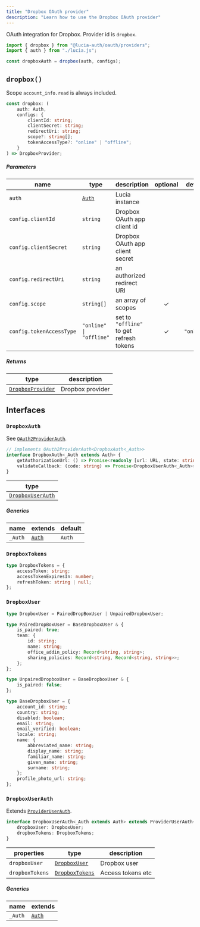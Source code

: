 ```yaml
---
title: "Dropbox OAuth provider"
description: "Learn how to use the Dropbox OAuth provider"
---
```


OAuth integration for Dropbox. Provider id is `dropbox`.

```ts
import { dropbox } from "@lucia-auth/oauth/providers";
import { auth } from "./lucia.js";

const dropboxAuth = dropbox(auth, configs);
```

## `dropbox()`

Scope `account_info.read` is always included.

```ts
const dropbox: (
	auth: Auth,
	configs: {
		clientId: string;
		clientSecret: string;
		redirectUri: string;
		scope?: string[];
		tokenAccessType?: "online" | "offline";
	}
) => DropboxProvider;
```

##### Parameters

| name                     | type                                       | description                              | optional | default    |
| ------------------------ | ------------------------------------------ | ---------------------------------------- | :------: | ---------- |
| `auth`                   | [`Auth`](/reference/lucia/interfaces/auth) | Lucia instance                           |          |            |
| `config.clientId`        | `string`                                   | Dropbox OAuth app client id              |          |            |
| `config.clientSecret`    | `string`                                   | Dropbox OAuth app client secret          |          |            |
| `config.redirectUri`     | `string`                                   | an authorized redirect URI               |          |            |
| `config.scope`           | `string[]`                                 | an array of scopes                       |    ✓     |            |
| `config.tokenAccessType` | `"online" \| "offline"`                    | set to `"offline"` to get refresh tokens |    ✓     | `"online"` |

##### Returns

| type                                  | description      |
| ------------------------------------- | ---------------- |
| [`DropboxProvider`](#dropboxprovider) | Dropbox provider |

## Interfaces

### `DropboxAuth`

See [`OAuth2ProviderAuth`](/reference/oauth/interfaces/oauth2providerauth).

```ts
// implements OAuth2ProviderAuth<DropboxAuth<_Auth>>
interface DropboxAuth<_Auth extends Auth> {
	getAuthorizationUrl: () => Promise<readonly [url: URL, state: string]>;
	validateCallback: (code: string) => Promise<DropboxUserAuth<_Auth>>;
}
```

| type                                  |
| ------------------------------------- |
| [`DropboxUserAuth`](#dropboxuserauth) |

##### Generics

| name    | extends                                    | default |
| ------- | ------------------------------------------ | ------- |
| `_Auth` | [`Auth`](/reference/lucia/interfaces/auth) | `Auth`  |

### `DropboxTokens`

```ts
type DropboxTokens = {
	accessToken: string;
	accessTokenExpiresIn: number;
	refreshToken: string | null;
};
```

### `DropboxUser`

```ts
type DropboxUser = PairedDropBoxUser | UnpairedDropboxUser;
```

```ts
type PairedDropBoxUser = BaseDropboxUser & {
	is_paired: true;
	team: {
		id: string;
		name: string;
		office_addin_policy: Record<string, string>;
		sharing_policies: Record<string, Record<string, string>>;
	};
};

type UnpairedDropboxUser = BaseDropboxUser & {
	is_paired: false;
};

type BaseDropboxUser = {
	account_id: string;
	country: string;
	disabled: boolean;
	email: string;
	email_verified: boolean;
	locale: string;
	name: {
		abbreviated_name: string;
		display_name: string;
		familiar_name: string;
		given_name: string;
		surname: string;
	};
	profile_photo_url: string;
};
```

### `DropboxUserAuth`

Extends [`ProviderUserAuth`](/reference/oauth/interfaces/provideruserauth).

```ts
interface DropboxUserAuth<_Auth extends Auth> extends ProviderUserAuth<_Auth> {
	dropboxUser: DropboxUser;
	dropboxTokens: DropboxTokens;
}
```

| properties      | type                              | description       |
| --------------- | --------------------------------- | ----------------- |
| `dropboxUser`   | [`DropboxUser`](#dropboxuser)     | Dropbox user      |
| `dropboxTokens` | [`DropboxTokens`](#dropboxtokens) | Access tokens etc |

##### Generics

| name    | extends                                    |
| ------- | ------------------------------------------ |
| `_Auth` | [`Auth`](/reference/lucia/interfaces/auth) |
